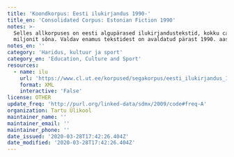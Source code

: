 ```yaml
---
title: 'Koondkorpus: Eesti ilukirjandus 1990-'
title_en: 'Consolidated Corpus: Estonian Fiction 1990'
notes: >-
  Selles allkorpuses on eesti algupärased ilukirjandustekstid, kokku ca 5,8
  miljonit sõna. Valdav enamus tekstidest on avaldatud pärast 1990. aastat.
notes_en: ''
category: 'Haridus, kultuur ja sport'
category_en: 'Education, Culture and Sport'
resources:
  - name: ilu
    url: 'https://www.cl.ut.ee/korpused/segakorpus/eesti_ilukirjandus_1990/'
    format: XML
    interactive: 'False'
license: OTHER
update_freq: 'http://purl.org/linked-data/sdmx/2009/code#freq-A'
organization: Tartu Ülikool
maintainer_name: ''
maintainer_email: ''
maintainer_phone: ''
date_issued: '2020-03-28T17:42:26.404Z'
date_modified: '2020-03-28T17:42:26.404Z'
---
```


